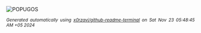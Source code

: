 <div align="justify">
<picture>
    <source media="(prefers-color-scheme: dark)" srcset="https://i.ibb.co/q9jNTFS/output-gif.gif">
    <source media="(prefers-color-scheme: light)" srcset="https://i.ibb.co/q9jNTFS/output-gif.gif">
    <img alt="POPUGOS" src="https://i.ibb.co/q9jNTFS/output-gif.gif">
</picture>

<sub><i>Generated automatically using [x0rzavi/github-readme-terminal](https://github.com/x0rzavi/github-readme-terminal) on Sat Nov 23 05:48:45 AM +05 2024</i></sub>
</div>